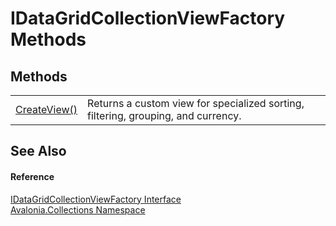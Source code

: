 # IDataGridCollectionViewFactory Methods




## Methods
<table>
<tr>
<td><a href="M_Avalonia_Collections_IDataGridCollectionViewFactory_CreateView">CreateView()</a></td>
<td>Returns a custom view for specialized sorting, filtering, grouping, and currency.</td>
</tr>
</table>

## See Also


#### Reference
<a href="T_Avalonia_Collections_IDataGridCollectionViewFactory">IDataGridCollectionViewFactory Interface</a>  
<a href="N_Avalonia_Collections">Avalonia.Collections Namespace</a>  


